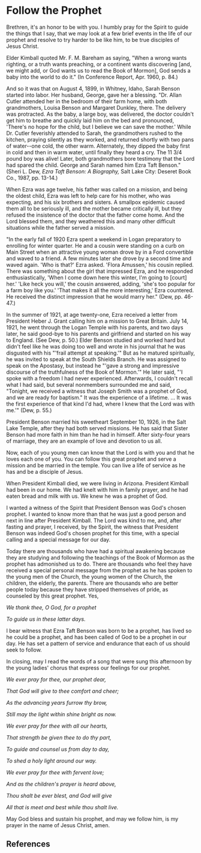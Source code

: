 # Follow the Prophet

Brethren, it's an honor to be with you. I humbly pray for the Spirit to guide
the things that I say, that we may look at a few brief events in the life of
our prophet and resolve to try harder to be like him, to be true disciples of
Jesus Christ.

Elder Kimball quoted Mr. F. M. Bareham as saying, "When a wrong wants
righting, or a truth wants preaching, or a continent wants discovering [and,
we might add, or God wants us to read the Book of Mormon], God sends a baby
into the world to do it." (In Conference Report, Apr. 1960, p. 84.)

And so it was that on August 4, 1899, in Whitney, Idaho, Sarah Benson started
into labor. Her husband, George, gave her a blessing. "Dr. Allan Cutler
attended her in the bedroom of their farm home, with both grandmothers, Louisa
Benson and Margaret Dunkley, there. The delivery was protracted. As the baby,
a large boy, was delivered, the doctor couldn't get him to breathe and quickly
laid him on the bed and pronounced, 'There's no hope for the child, but I
believe we can save the mother.' While Dr. Cutler feverishly attended to
Sarah, the grandmothers rushed to the kitchen, praying silently as they
worked, and returned shortly with two pans of water--one cold, the other warm.
Alternately, they dipped the baby first in cold and then in warm water, until
finally they heard a cry. The 11 3/4 pound boy was alive! Later, both
grandmothers bore testimony that the Lord had spared the child. George and
Sarah named him Ezra Taft Benson." (Sheri L. Dew, _Ezra Taft Benson: A
Biography,_ Salt Lake City: Deseret Book Co., 1987, pp. 13-14.)

When Ezra was age twelve, his father was called on a mission, and being the
oldest child, Ezra was left to help care for his mother, who was expecting,
and his six brothers and sisters. A smallpox epidemic caused them all to be
seriously ill, and the mother became critically ill, but they refused the
insistence of the doctor that the father come home. And the Lord blessed them,
and they weathered this and many other difficult situations while the father
served a mission.

"In the early fall of 1920 Ezra spent a weekend in Logan preparatory to
enrolling for winter quarter. He and a cousin were standing on a curb on Main
Street when an attractive young woman drove by in a Ford convertible and waved
to a friend. A few minutes later she drove by a second time and waved again.
'Who is that?' Ezra asked. 'Flora Amussen,' his cousin replied. There was
something about the girl that impressed Ezra, and he responded
enthusiastically, 'When I come down here this winter, I'm going to [court]
her.' 'Like heck you will,' the cousin answered, adding, 'she's too popular
for a farm boy like you.' 'That makes it all the more interesting,' Ezra
countered. He received the distinct impression that he would marry her." (Dew,
pp. 46-47.)

In the summer of 1921, at age twenty-one, Ezra received a letter from
President Heber J. Grant calling him on a mission to Great Britain. July 14,
1921, he went through the Logan Temple with his parents, and two days later,
he said good-bye to his parents and girlfriend and started on his way to
England. (See Dew, p. 50.) Elder Benson studied and worked hard but didn't
feel like he was doing too well and wrote in his journal that he was disgusted
with his "'frail attempt at speaking.'" But as he matured spiritually, he was
invited to speak at the South Shields Branch. He was assigned to speak on the
Apostasy, but instead he "'gave a strong and impressive discourse of the
truthfulness of the Book of Mormon.'" He later said, "'I spoke with a freedom
I had never experienced. Afterwards, I couldn't recall what I had said, but
several nonmembers surrounded me and said, "Tonight, we received a witness
that Joseph Smith was a prophet of God, and we are ready for baptism." It was
the experience of a lifetime. ... It was the first experience of that kind I'd
had, where I knew that the Lord was with me.'" (Dew, p. 55.)

President Benson married his sweetheart September 10, 1926, in the Salt Lake
Temple, after they had both served missions. He has said that Sister Benson
had more faith in him than he had in himself. After sixty-four years of
marriage, they are an example of love and devotion to us all.

Now, each of you young men can know that the Lord is with you and that he
loves each one of you. You can follow this great prophet and serve a mission
and be married in the temple. You can live a life of service as he has and be
a disciple of Jesus.

When President Kimball died, we were living in Arizona. President Kimball had
been in our home. We had knelt with him in family prayer, and he had eaten
bread and milk with us. We knew he was a prophet of God.

I wanted a witness of the Spirit that President Benson was God's chosen
prophet. I wanted to know more than that he was just a good person and next in
line after President Kimball. The Lord was kind to me, and, after fasting and
prayer, I received, by the Spirit, the witness that President Benson was
indeed God's chosen prophet for this time, with a special calling and a
special message for our day.

Today there are thousands who have had a spiritual awakening because they are
studying and following the teachings of the Book of Mormon as the prophet has
admonished us to do. There are thousands who feel they have received a special
personal message from the prophet as he has spoken to the young men of the
Church, the young women of the Church, the children, the elderly, the parents.
There are thousands who are better people today because they have stripped
themselves of pride, as counseled by this great prophet. Yes,

_We thank thee, O God, for a prophet_

_To guide us in these latter days._

I bear witness that Ezra Taft Benson was born to be a prophet, has lived so he
could be a prophet, and has been called of God to be a prophet in our day. He
has set a pattern of service and endurance that each of us should seek to
follow.

In closing, may I read the words of a song that were sung this afternoon by
the young ladies' chorus that express our feelings for our prophet.

_We ever pray for thee, our prophet dear,_

_That God will give to thee comfort and cheer;_

_As the advancing years furrow thy brow,_

_Still may the light within shine bright as now._

_We ever pray for thee with all our hearts,_

_That strength be given thee to do thy part,_

_To guide and counsel us from day to day,_

_To shed a holy light around our way._

_We ever pray for thee with fervent love;_

_And as the children's prayer is heard above,_

_Thou shalt be ever blest, and God will give_

_All that is meet and best while thou shalt live._

May God bless and sustain his prophet, and may we follow him, is my prayer in
the name of Jesus Christ, amen.

## References

